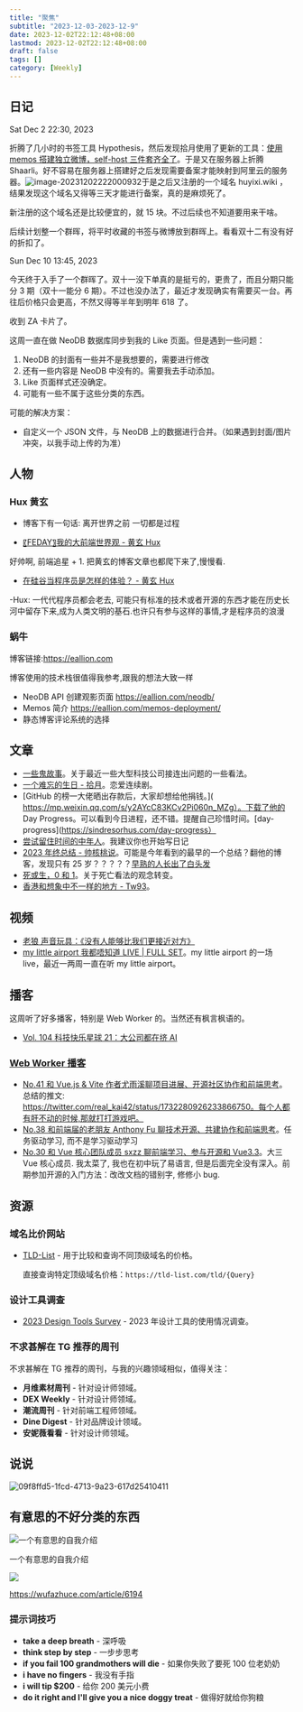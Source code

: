 ```yaml
---
title: "聚焦"
subtitle: "2023-12-03-2023-12-9"
date: 2023-12-02T22:12:48+08:00
lastmod: 2023-12-02T22:12:48+08:00
draft: false
tags: []
category: [Weekly]
---
```


## 日记

Sat Dec 2 22:30, 2023

折腾了几小时的书签工具 Hypothesis，然后发现拾月使用了更新的工具：[使用 memos 搭建独立微博，self-host 三件套齐全了](https://www.skyue.com/23021116.html)。于是又在服务器上折腾 Shaarli。好不容易在服务器上搭建好之后发现需要备案才能映射到阿里云的服务器。![image-20231202222000932](https://raw.githubusercontent.com/huyixi/Pics/main/uPic/image-20231202222000932.png)于是之后又注册的一个域名 huyixi.wiki ，结果发现这个域名又得等三天才能进行备案，真的是麻烦死了。

新注册的这个域名还是比较便宜的，就 15 块。不过后续也不知道要用来干啥。

后续计划整一个群晖，将平时收藏的书签与微博放到群晖上。看看双十二有没有好的折扣了。

Sun Dec 10 13:45, 2023

今天终于入手了一个群晖了。双十一没下单真的是挺亏的，更贵了，而且分期只能分 3 期（双十一能分 6 期）。不过也没办法了，最近才发现确实有需要买一台。再往后价格只会更高，不然又得等半年到明年 618 了。

收到 ZA 卡片了。

这周一直在做 NeoDB 数据库同步到我的 Like 页面。但是遇到一些问题：

1. NeoDB 的封面有一些并不是我想要的，需要进行修改
2. 还有一些内容是 NeoDB 中没有的。需要我去手动添加。
3. Like 页面样式还没确定。
4. 可能有一些不属于这些分类的东西。

可能的解决方案：

- 自定义一个 JSON 文件，与 NeoDB 上的数据进行合并。（如果遇到封面/图片冲突，以我手动上传的为准）

## 人物

### Hux 黄玄

- 博客下有一句话: 离开世界之前 一切都是过程

- [〖FEDAY〗我的大前端世界观 - 黄玄 Hux](https://www.bilibili.com/video/BV1SC4y1c7ju/?spm_id_from=333.337.search-card.all.click&vd_source=e7b677bc31fcf107b6c6689167aae9d9)

好帅啊, 前端追星 + 1. 把黄玄的博客文章也都爬下来了,慢慢看.

- [在硅谷当程序员是怎样的体验？ - 黄玄 Hux](https://www.zhihu.com/zvideo/1542577108190068737?page=ogv)

-Hux: 一代代程序员都会老去, 可能只有标准的技术或者开源的东西才能在历史长河中留存下来,成为人类文明的基石.也许只有参与这样的事情,才是程序员的浪漫

### 蜗牛

博客链接:https://eallion.com

博客使用的技术栈很值得我参考,跟我的想法大致一样

- NeoDB API 创建观影页面 https://eallion.com/neodb/
- Memos 简介 https://eallion.com/memos-deployment/
- 静态博客评论系统的选择

## 文章

- [一些鬼故事](http://xargin.com/ghost-story/)。关于最近一些大型科技公司接连出问题的一些看法。
- [一个难忘的生日 - 拾月](https://www.skyue.com/23120422.html)。恋爱连续剧。
- [GitHub 的榜一大佬晒出存款后，大家却想给他捐钱。]( https://mp.weixin.qq.com/s/y2AYcC83KCv2Pi060n_MZg）。下载了他的 Day Progress。可以看到今日进程，还不错。提醒自己珍惜时间。[day-progress](https://sindresorhus.com/day-progress）
- [尝试留住时间的中年人](https://darmau.design/article/middle-aged-man-trying-to-save-time)。我建议你也开始写日记
- [2023 年终总结 - 帅核桃说](https://www.instapaper.com/read/1650692816)。可能是今年看到的最早的一个总结？翻他的博客，发现只有 25 岁？？？？？[早熟的人长出了白头发](https://blog.imfht.com/2023/11/05/早熟的人长出了白头发/)
- [死或生，0 和 1](https://www.vergilisme.com/index.php/2023/12/06/2318.html)。关于死亡看法的观念转变。
- [香港和想象中不一样的地方 - Tw93](https://www.instapaper.com/read/1649677849)。

## 视频

- [老狼 声音玩具：《没有人能够比我们更接近对方》](https://www.bilibili.com/video/BV1Pq4y1b79D/?spm_id_from=autoNext&vd_source=e7b677bc31fcf107b6c6689167aae9d9)
- [my little airport 我都唔知道 LIVE | FULL SET](https://www.youtube.com/watch?v=aif2XF2iMSI)。my little airport 的一场 live，最近一两周一直在听 my little airport。

## 播客

这周听了好多播客，特别是 Web Worker 的。当然还有枫言枫语的。

- [Vol. 104 科技快乐星球 21：大公司都在挤 AI](<[https://podcasts.apple.com/us/podcast/%E6%9E%AB%E8%A8%80%E6%9E%AB%E8%AF%AD/id1069600190?i=1000637371804](https://podcasts.apple.com/us/podcast/枫言枫语/id1069600190?i=1000637371804)>)

### [Web Worker 播客](https://www.webworker.tech)

- [No.41 和 Vue.js & Vite 作者尤雨溪聊项目进展、开源社区协作和前端思考](<[https://podcasts.apple.com/us/podcast/web-worker-%E5%89%8D%E7%AB%AF%E7%A8%8B%E5%BA%8F%E5%91%98%E9%83%BD%E7%88%B1%E5%90%AC/id1586927144?i=1000637488918](https://podcasts.apple.com/us/podcast/web-worker-前端程序员都爱听/id1586927144?i=1000637488918)>)。总结的推文: https://twitter.com/real_kai42/status/1732280926233866750。每个人都有肝不动的时候,那就打打游戏吧。
- [No.38 和前端届的老朋友 Anthony Fu 聊技术开源、共建协作和前端思考](https://www.webworker.tech/posts/38.html)。任务驱动学习, 而不是学习驱动学习
- [No.30 和 Vue 核心团队成员 sxzz 聊前端学习、参与开源和 Vue3.3](https://www.webworker.tech/posts/30.html)。大三 Vue 核心成员. 我太菜了, 我也在初中玩了易语言, 但是后面完全没有深入。前期参加开源的入门方法：改改文档的错别字, 修修小 bug.

## 资源

### 域名比价网站

- [TLD-List](https://tld-list.com/) - 用于比较和查询不同顶级域名的价格。

  直接查询特定顶级域名价格：`https://tld-list.com/tld/{Query}`

### 设计工具调查

- [2023 Design Tools Survey](https://uxtools.co/survey/2023) - 2023 年设计工具的使用情况调查。

### 不求甚解在 TG 推荐的周刊

不求甚解在 TG 推荐的周刊，与我的兴趣领域相似，值得关注：

- **月维素材周刊** - 针对设计师领域。
- **DEX Weekly** - 针对设计师领域。
- **潮流周刊** - 针对前端工程师领域。
- **Dine Digest** - 针对品牌设计领域。
- **安妮薇看看** - 针对设计师领域。

## 说说

![09f8ffd5-1fcd-4713-9a23-617d25410411](https://raw.githubusercontent.com/huyixi/Pics/main/uPic/09f8ffd5-1fcd-4713-9a23-617d25410411.jpg)

## 有意思的不好分类的东西

![一个有意思的自我介绍](https://raw.githubusercontent.com/huyixi/Pics/main/uPic/t6tnGK.jpg)

一个有意思的自我介绍

![](https://raw.githubusercontent.com/huyixi/Pics/main/uPic/Y6eSZk.jpg)

https://wufazhuce.com/article/6194

### 提示词技巧

- **take a deep breath** - 深呼吸
- **think step by step** - 一步步思考
- **if you fail 100 grandmothers will die** - 如果你失败了要死 100 位老奶奶
- **i have no fingers** - 我没有手指
- **i will tip \$200** - 给你 200 美元小费
- **do it right and I'll give you a nice doggy treat** - 做得好就给你狗粮
